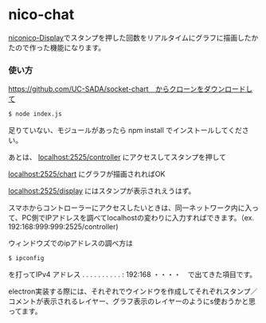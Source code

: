 # nico-chat

[niconico-Display](https://github.com/UC-SADA/niconico-Display)でスタンプを押した回数をリアルタイムにグラフに描画したかたので作った機能になります。

### 使い方

https://github.com/UC-SADA/socket-chart　からクローンをダウンロードして

```bash
$ node index.js
```

足りていない、モジュールがあったら npm install でインストールしてください。

あとは、 [localhost:2525/controller](localhost:2525/controller) にアクセスしてスタンプを押して

[localhost:2525/chart](localhost:2525/chart) にグラフが描画されればOK

[localhost:2525/display](localhost:2525/display) にはスタンプが表示されえうはず。

スマホからコントローラーにアクセスしたいときは、同一ネットワーク内に入って、PC側でIPアドレスを調べてlocalhostの変わりに入力すればできます。（ex.  192:168:999:999:2525/controller)

ウィンドウズでのipアドレスの調べ方は

```bash
$ ipconfig
```

を打ってIPv4 アドレス . . . . . . . . . . : 192:168 ・・・・　で出てきた項目です。

electron実装する際には、それぞれでウインドウを作成してそれぞれスタンプ／コメントが表示されるレイヤー、グラフ表示のレイヤーのようにs使おうかと思ってます。
